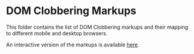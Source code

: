 # DOM Clobbering Markups

This folder contains the list of DOM Clobbering markups and their mapping to different mobile and desktop browsers.

An interactive version of the markups is available [here](list.html). 